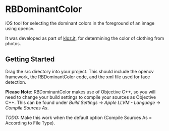 # RBDominantColor
iOS tool for selecting the dominant colors in the foreground of an image using opencv.

It was developed as part of [kloz.it](http://kloz.it), for determining the color of clothing from photos.

## Getting Started

Drag the src directory into your project. This should include the opencv framework, the RBDominantColor code, and the xml file used for face detection.

**Please Note:** RBDominantColor makes use of Objective C++, so you will need to change your build settings to compile your sources as Objective C++. This can be found under *Build Settings* -> *Apple LLVM - Language* -> *Compile Sources As*.

*TODO:* Make this work when the default option (Compile Sources As = According to File Type).


